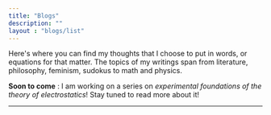```yaml
---
title: "Blogs"
description: ""
layout : "blogs/list"
---
```

Here's where you can find my thoughts that I choose to put in words, or equations for that matter. The topics of my writings span from literature, philosophy, feminism, sudokus to math and physics. 

**Soon to come** : I am working on a series on *experimental foundations of the theory of electrostatics*! Stay tuned to read more about it! 

---
